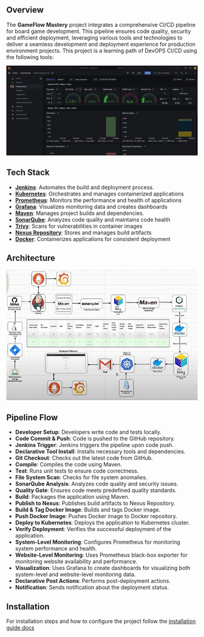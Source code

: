 ## Overview

The **GameFlow Mastery** project integrates a comprehensive CI/CD pipeline for board game development. This pipeline ensures code quality, security and efficient deployment, leveraging various tools and technologies to deliver a seamless development and deployment experience for production environment projects. This project is a learning path of DevOPS CI/CD using the following tools:


![alt text](./docs/assets/image-3.png)

## Tech Stack

- [**Jenkins**](https://www.jenkins.io/doc/): Automates the build and deployment process.
- [**Kubernetes**](https://kubernetes.io/docs/setup/): Orchestrates and manages containerized applications
- [**Prometheus**](https://prometheus.io/docs/prometheus/latest/getting_started/): Monitors the performance and health of applications
- [**Grafana**](https://grafana.com/docs/grafana/latest/): Visualizes monitoring data and creates dashboards
- [**Maven**](https://maven.apache.org/guides/getting-started/index.html): Manages project builds and dependencies.
- [**SonarQube**](https://docs.sonarsource.com/sonarqube/latest/): Analyzes code quality and maintains code health
- [**Trivy**](https://aquasecurity.github.io/trivy/v0.53/): Scans for vulnerabilities in container images
- [**Nexus Repository**](https://help.sonatype.com/en/installation-and-upgrades.html): Stores and manages build artifacts
- [**Docker**](https://docs.docker.com/get-docker/): Containerizes applications for consistent deployment

## Architecture

![Architecture](./docs/assets/image.png)

## Pipeline Flow

- **Developer Setup**: Developers write code and tests locally.
- **Code Commit & Push**: Code is pushed to the GitHub repository.
- **Jenkins Trigger**: Jenkins triggers the pipeline upon code push.
- **Declarative Tool Install**: Installs necessary tools and dependencies.
- **Git Checkout**: Checks out the latest code from GitHub.
- **Compile**: Compiles the code using Maven.
- **Test**: Runs unit tests to ensure code correctness.
- **File System Scan**: Checks for file system anomalies.
- **SonarQube Analysis**: Analyzes code quality and security issues.
- **Quality Gate**: Ensures code meets predefined quality standards.
- **Build**: Packages the application using Maven.
- **Publish to Nexus**: Publishes build artifacts to Nexus Repository.
- **Build & Tag Docker Image**: Builds and tags Docker image.
- **Push Docker Image**: Pushes Docker image to Docker repository.
- **Deploy to Kubernetes**: Deploys the application to Kubernetes cluster.
- **Verify Deployment**: Verifies the successful deployment of the application.
- **System-Level Monitoring**: Configures Prometheus for monitoring system performance and health.
- **Website-Level Monitoring**: Uses Prometheus black-box exporter for monitoring website availability and performance.
- **Visualization**: Uses Grafana to create dashboards for visualizing both system-level and website-level monitoring data.
- **Declarative Post Actions**: Performs post-deployment actions.
- **Notification**: Sends notification about the deployment status.

## Installation

For installation steps and how to configure the project follow the [installation guide docs](./docs)
